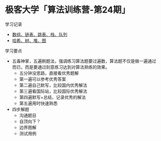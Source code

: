 # 极客大学「算法训练营-第24期」



学习记录
- [数组、链表、跳表、栈、队列](https://github.com/xiaoboji/algorithm024/tree/main/Week_01)
- [哈希、树、堆、图](https://github.com/xiaoboji/algorithm024/tree/main/Week_02)

学习要点
- 五毒神掌，五遍刷题法，强调练习算法题要过遍数，算法题不仅是做一遍通过而已，而是要通过刻意练习达到对算法熟练的效果。
    * 五分钟没思路，直接看优秀题解
    * 第一遍可以参考优秀答案
    * 第二遍自己默写，比较国内优秀解法
    * 第三遍看国际站，比较国际优秀解法
    * 第四遍默写+总结，记录优秀的解法
    * 第五遍用时快速熟悉
- 四步解题
    * 沟通题目
    * 自顶向下？
    * 边界图解
    * 测试用例